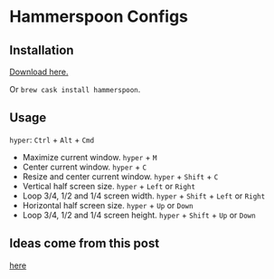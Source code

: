 # Hammerspoon Configs

## Installation

[Download here.](http://www.hammerspoon.org)

Or `brew cask install hammerspoon`.

## Usage

`hyper`: `Ctrl` + `Alt` + `Cmd`

* Maximize current window. `hyper` + `M`
* Center current window. `hyper` + `C`
* Resize and center current window. `hyper` + `Shift` + `C`
* Vertical half screen size. `hyper` + `Left` or `Right`
* Loop 3/4, 1/2 and 1/4 screen width. `hyper` + `Shift` + `Left` or `Right`
* Horizontal half screen size. `hyper` + `Up` or `Down`
* Loop 3/4, 1/2 and 1/4 screen height. `hyper` + `Shift` + `Up` or `Down`

## Ideas come from this post

[here](http://songchenwen.com/tech/2015/04/02/hammerspoon-mac-window-manager/)
